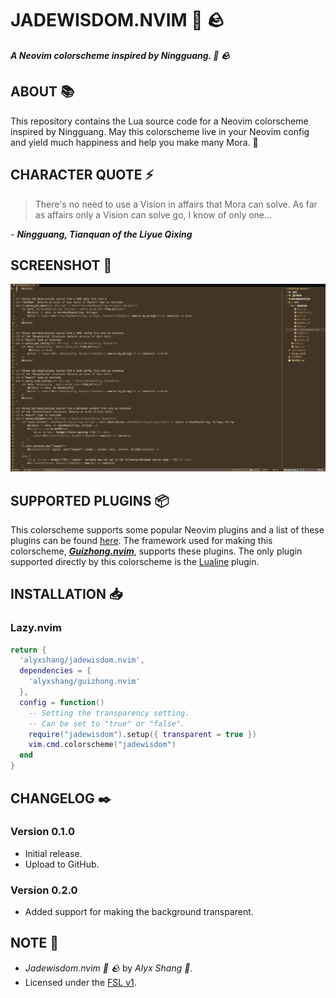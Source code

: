 # JADEWISDOM.NVIM :gem: :rock:

***A Neovim colorscheme inspired by Ningguang. :gem: :rock:***

## ABOUT :books:

This repository contains the Lua source code for a Neovim colorscheme inspired by Ningguang. 
May this colorscheme live in your Neovim config and yield much happiness and help you make many Mora. :gem:

## CHARACTER QUOTE :zap:

> There's no need to use a Vision in affairs that Mora can solve. 
> As far as affairs only a Vision can solve go, I know of only one...

\- ***Ningguang, Tianquan of the Liyue Qixing***

## SCREENSHOT :camera_flash:

<p align="center">
 <img src="images/screenie.png"/>
</p>

## SUPPORTED PLUGINS :package:

This colorscheme supports some popular Neovim plugins and a list of these plugins can be found [here](https://github.com/alyxshang/guizhong.nvim). The framework used for making this colorscheme, ***[Guizhong.nvim](https://github.com/alyxshang/guizhong.nvim)***, supports these plugins. The only plugin supported directly by this colorscheme is the [Lualine](https://github.com/nvim-lualine/lualine.nvim) plugin.

## INSTALLATION :inbox_tray:

### Lazy.nvim

```Lua
return {
  'alyxshang/jadewisdom.nvim',
  dependencies = {
    'alyxshang/guizhong.nvim'
  },
  config = function()
    -- Setting the transparency setting.
    -- Can be set to "true" or "false".
    require("jadewisdom").setup({ transparent = true })
    vim.cmd.colorscheme("jadewisdom")
  end
}
```

## CHANGELOG :black_nib:

### Version 0.1.0

- Initial release.
- Upload to GitHub.

### Version 0.2.0

- Added support for making the background transparent.

## NOTE :scroll:

- *Jadewisdom.nvim :gem: :rock:* by *Alyx Shang :black_heart:*.
- Licensed under the [FSL v1](https://github.com/alyxshang/fair-software-license).

